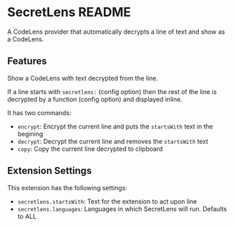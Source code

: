 # SecretLens README

A CodeLens provider that automatically decrypts a line of text and show as a CodeLens.

## Features

Show a CodeLens with text decrypted from the line.

If a line starts with `secretlens:` (config option) then the rest of the line is decrypted by a function (config option) and displayed inline.

It has two commands:
- `encrypt`: Encrypt the current line and puts the `startsWith` text in the begining
- `decrypt`: Decrypt the current line and removes the `startsWith` text
- `copy`: Copy the current line decrypted to clipboard

## Extension Settings

This extension has the following settings:

* `secretlens.startsWith`: Text for the extension to act upon line
* `secretlens.languages`: Languages in which SecretLens will run. Defaults to ALL
